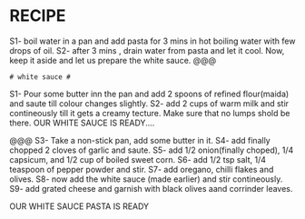# RECIPE #
S1- boil water in a pan and add pasta for 3 mins in hot boiling water with few drops of oil.
S2- after 3 mins , drain water from pasta and let it cool.
    Now, keep it aside and let us prepare the white sauce.
@@@

    # white sauce #
S1- Pour some butter inn the pan and add 2 spoons of refined flour(maida) and saute till colour changes slightly.
S2- add 2 cups of warm milk and stir contineously till it gets a creamy tecture.
    Make sure that no lumps shold be there.
OUR WHITE SAUCE IS READY....

@@@
S3- Take a non-stick pan, add some butter in it.
S4- add finally chopped 2 cloves of garlic and saute.
S5- add 1/2  onion(finally choped), 1/4 capsicum, and 1/2 cup of boiled sweet corn.
S6- add 1/2 tsp salt, 1/4 teaspoon of pepper powder and stir.
S7- add oregano, chilli flakes and olives.
S8- now add the white sauce (made earlier) and stir contineously.
S9- add grated cheese and garnish with black olives aand corrinder leaves.

OUR WHITE SAUCE PASTA IS READY 
